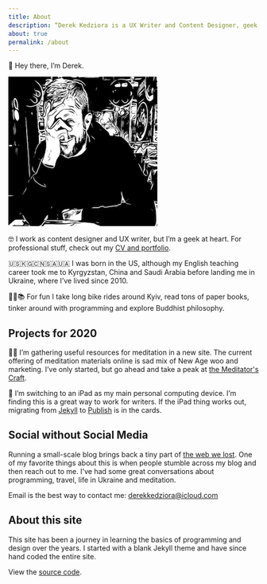 ```yaml
---
title: About
description: “Derek Kedziora is a UX Writer and Content Designer, geek, tinkerer and avid reader.”   
about: true
permalink: /about
--- 
```


👋 Hey there, I’m Derek. 

![this almost looks like me](/static/derek.jpg)



🤓 I work as content designer and UX writer, but I’m a geek at heart. For professional stuff, check out my [CV and portfolio](/portfolio).

🇺🇸🇰🇬🇨🇳🇸🇦🇺🇦 I was born in the US, although my English teaching career took me to Kyrgyzstan, China and Saudi Arabia before landing me in Ukraine, where I’ve lived since 2010.

🚴‍♂️📚 For fun I take long bike rides around Kyiv, read tons of paper books, tinker around with programming and explore Buddhist philosophy.

## Projects for 2020

🧘‍♂️ I’m gathering useful resources for meditation in a new site. The current offering of meditation materials online is sad mix of New Age woo and marketing. I’ve only started, but go ahead and take a peak at [the Meditator's Craft](https://meditatorscraft.com "The Meditator's Craft"). 

📱 I’m switching to an iPad as my main personal computing device. I’m finding this is a great way to work for writers. If the iPad thing works out, migrating from [Jekyll](https://jekyllrb.com/) to [Publish](https://github.com/johnsundell/publish) is in the cards. 

## Social without Social Media 

Running a small-scale blog brings back a tiny part of [the web we lost](https://anildash.com/2012/12/13/the_web_we_lost/). One of my favorite things about this is when people stumble across my blog and then reach out to me. I've had some great conversations about programming, travel, life in Ukraine and meditation.  

Email is the best way to contact me: derekkedziora@icloud.com 

## About this site 

This site has been a journey in learning the basics of programming and design over the years. I started with a blank Jekyll theme and have since hand coded the entire site. 

View the [source code](https://github.com/derekkedziora/derekkedziora.com).